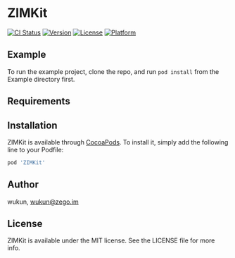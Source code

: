 # ZIMKit

[![CI Status](https://img.shields.io/travis/wukun/ZIMKit.svg?style=flat)](https://travis-ci.org/wukun/ZIMKit)
[![Version](https://img.shields.io/cocoapods/v/ZIMKit.svg?style=flat)](https://cocoapods.org/pods/ZIMKit)
[![License](https://img.shields.io/cocoapods/l/ZIMKit.svg?style=flat)](https://cocoapods.org/pods/ZIMKit)
[![Platform](https://img.shields.io/cocoapods/p/ZIMKit.svg?style=flat)](https://cocoapods.org/pods/ZIMKit)

## Example

To run the example project, clone the repo, and run `pod install` from the Example directory first.

## Requirements

## Installation

ZIMKit is available through [CocoaPods](https://cocoapods.org). To install
it, simply add the following line to your Podfile:

```ruby
pod 'ZIMKit'
```

## Author

wukun, wukun@zego.im

## License

ZIMKit is available under the MIT license. See the LICENSE file for more info.
